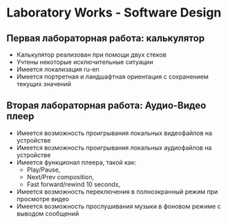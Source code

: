 # Laboratory Works - Software Design
## Первая лабораторная работа: калькулятор
* Калькулятор реализован при помощи двух стеков
* Учтены некоторые исключительные ситуации
* Имеется локализация ru-en
* Имеется портретная и ландшафтная ориентация с сохранением текущих значений
## Вторая лабораторная работа: Аудио-Видео плеер
* Имеется возможность проигрывания локальных видеофайлов на устройстве
* Имеется возможность проигрывания локальных аудиофайлов на устройстве
* Имеется функционал плеера, такой как: 
  - Play/Pause,
  - Next/Prev composition,
  - Fast forward/rewind 10 seconds,
* Имеется возможность переключения в полноэкранный режим при просмотре видео
* Имеется возможность прослушивания музыки в фоновом режиме с выводом сообщений

